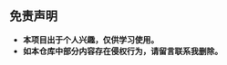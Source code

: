 ##                                                                                 免责声明

- **本项目出于个人兴趣，仅供学习使用。**
- **如本仓库中部分内容存在侵权行为，请留言联系我删除。**
